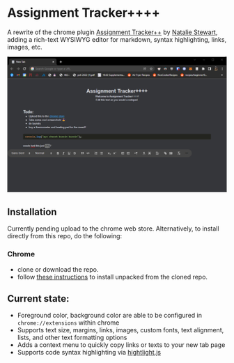 # Assignment Tracker++++

A rewrite of the chrome plugin [Assignment Tracker++](https://github.com/nataliesstewart/assignment-tracker) by [Natalie Stewart](https://github.com/nataliesstewart), adding a rich-text WYSIWYG editor for markdown, syntax highlighting, links, images, etc. 

![screenshot](screenie.png)

## Installation

Currently pending upload to the chrome web store.
Alternatively, to install directly from this repo, do the following:

### Chrome
* clone or download the repo.
* follow [these instructions](https://webkul.com/blog/how-to-install-the-unpacked-extension-in-chrome/) to install unpacked from the cloned repo.

## Current state:

* Foreground color, background color are able to be configured in `chrome://extensions` within chrome
* Supports text size, margins, links, images, custom fonts, text alignment, lists, and other text formatting options
* Adds a context menu to quickly copy links or texts to your new tab page
* Supports code syntax highlighting via [hightlight.js](https://highlightjs.org/)